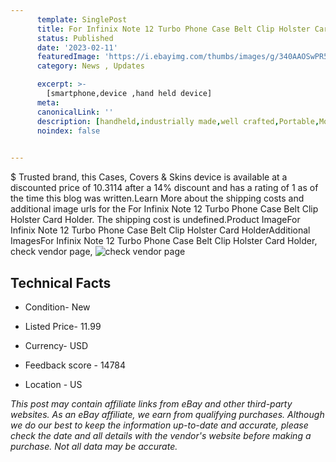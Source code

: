 ```yaml
---
      template: SinglePost
      title: For Infinix Note 12 Turbo Phone Case Belt Clip Holster Card Holder
      status: Published
      date: '2023-02-11'
      featuredImage: 'https://i.ebayimg.com/thumbs/images/g/340AAOSwPR5faD2m/s-l225.jpg'
      category: News , Updates

      excerpt: >-
        [smartphone,device ,hand held device]
      meta:
      canonicalLink: ''
      description: [handheld,industrially made,well crafted,Portable,Mobile,Compact,Convenient,Lightweight,Maneuverable,Man-portable,Miniature,Carriable,Hand-held,Light,Holdable,Transportable,Mobile device,Pocket-sized,On-the-go,Wireless,Cordless,Compact size,Convenient size, smartphone,device ,hand held device]
      noindex: false

        
---
```

$
    Trusted brand, this Cases, Covers & Skins device is available at a discounted price of 10.3114 after a 14% discount and has a rating of 1 as of the time this blog was written.Learn More about the shipping costs and additional image urls for the For Infinix Note 12 Turbo Phone Case Belt Clip Holster Card Holder. The shipping cost is undefined.Product ImageFor Infinix Note 12 Turbo Phone Case Belt Clip Holster Card HolderAdditional ImagesFor Infinix Note 12 Turbo Phone Case Belt Clip Holster Card Holder, check vendor page, ![check vendor page](https://origin-galleryplus.ebayimg.com/ws/web/334450881327_2_0_1/225x225.jpg,https://origin-galleryplus.ebayimg.com/ws/web/334450881327_3_0_1/225x225.jpg,https://origin-galleryplus.ebayimg.com/ws/web/334450881327_4_0_1/225x225.jpg,https://origin-galleryplus.ebayimg.com/ws/web/334450881327_5_0_1/225x225.jpg,https://origin-galleryplus.ebayimg.com/ws/web/334450881327_6_0_1/225x225.jpg,https://origin-galleryplus.ebayimg.com/ws/web/334450881327_7_0_1/225x225.jpg,https://origin-galleryplus.ebayimg.com/ws/web/334450881327_8_0_1/225x225.jpg)
    
    

 ## Technical Facts 



     
      

 - Condition- New 


      

 - Listed Price- 11.99 


      

 - Currency- USD 


      

 - Feedback score - 14784 


      

 - Location - US 


      
      

 *_This post may contain affiliate links from eBay and other third-party websites. As an eBay affiliate, we earn from qualifying purchases. Although we do our best to keep the information up-to-date and accurate, please check the date and all details with the vendor's website before making a purchase. Not all data may be accurate._*



    
    
    
    
    